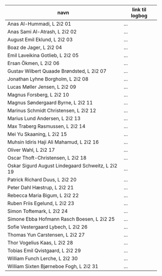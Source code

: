| navn | link til logbog |
| ---- | ----------------|
| Anas Al-Hummadi, L 2i2 01 | ... |
| Anas Sami Al-Atrash, L 2i2 02| ... |
| August Emil Eklund, L 2i2 03| ... |
| Boaz de Jager, L 2i2 04| ... |
| Emil Laveikina Gotlieb, L 2i2 05| ... |
| Ersan Ökmen, L 2i2 06| ... |
| Gustav Wilbert Quaade Brøndsted, L 2i2 07| ... |
| Jonathan Lyhne Borgholm, L 2i2 08| ... |
| Lucas Møller Jensen, L 2i2 09| ... |
| Magnus Forsberg, L 2i2 10| ... |
| Magnus Søndergaard Byrne, L 2i2 11| ... |
| Marinus Schmidt Christensen, L 2i2 12| ... |
| Marius Lund Andersen, L 2i2 13| ... |
| Max Traberg Rasmussen, L 2i2 14| ... |
| Mei Yu Skaaning, L 2i2 15| ... |
| Muhsin Idiris Haji Ali Mahamud, L 2i2 16| ... |
| Oliver Wahl, L 2i2 17| ... |
| Oscar Thoft-Christensen, L 2i2 18| ... |
| Oskar Sigurd August Lindegaard Schweitz, L 2i2 19| ... |
| Patrick Richard Duus, L 2i2 20| ... |
| Peter Dahl Hæstrup, L 2i2 21| ... |
| Rebecca Maria Bigum, L 2i2 22| ... |
| Ruben Friis Egelund, L 2i2 23| ... |
| Simon Toftemark, L 2i2 24| ... |
| Simone Ebba Hofmann Rasch Boesen, L 2i2 25| ... |
| Sofie Vestergaard Lybech, L 2i2 26| ... |
| Thomas Yun Carstensen, L 2i2 27| ... |
| Thor Vogelius Kaas, L 2i2 28| ... |
| Tobias Emil Qvistgaard, L 2i2 29| ... |
| William Funch Lerche, L 2i2 30| ... |
| William Sixten Bjørneboe Fogh, L 2i2 31| ... |

